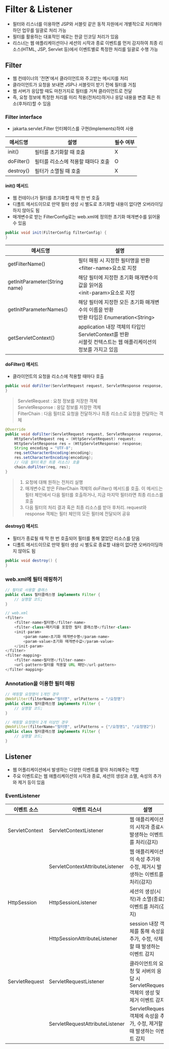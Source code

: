 # Filter & Listener
* 필터와 리스너를 이용하면 JSP와 서블릿 같은 동적 자원에서 개별적으로 처리해야 하던 업무를 일괄로 처리 가능
* 필터를 활용하는 대표적인 예로는 한글 인코딩 처리가 있음
* 리스너는 웹 애플리케이션이나 세션의 시작과 종료 이벤트를 먼저 감지하여 최종 리소스(HTML, JSP, Servlet 등)에서 이벤트별로 특정한 처리를 일괄로 수행 가능

## Filter
* 웹 컨테이너의 '전면'에서 클라이언트와 주고받는 메시지를 처리
* 클라이언트가 요청을 보내면 JSP나 서블릿이 받기 전에 필터를 거침
* 웹 서버가 응답할 때도 마찬가지로 필터를 거쳐 클라이언트로 전달
* 즉, 요청 정보에 특정한 처리를 미리 적용(전처리)하거나 응답 내용을 변경 혹은 취소(후처리)할 수 있음

### Filter interface
* jakarta.servlet.Filter 인터페이스를 구현(Implements)하여 사용

| 메서드명       | 설명                  | 필수 여부 |
|------------|---------------------|-------|
| init()     | 필터를 초기화할 때 호출       | X     |
| doFilter() | 필터를 리소스에 적용할 때마다 호출 | O     |
| destroy()  | 필터가 소멸될 때 호출        | X     |

#### init() 메서드
* 웹 컨테이너가 필터를 초기화할 때 딱 한 번 호출
* 디폴트 메서드이므로 만약 필터 생성 시 별도로 초기화할 내용이 없다면 오버라이딩하지 않아도 됨
* 매개변수로 받는 FilterConfig로는 web.xml에 정의한 초기화 매개변수를 읽어올 수 있음

```Java
public void init(FilterConfig filterConfig) {
}
```

|메서드명| 설명                                                                          |
|-|-----------------------------------------------------------------------------|
|getFilterName()| 필터 매핑 시 지정한 필터명을 반환<br>\<filter-name>요소로 지정                                 |
|getInitParameter(String name)| 해당 필터에 지정한 초기화 매개변수의 값을 읽어옴<br>\<init-param>요소로 지정                          |
|getInitParameterNames()| 해당 필터에 지정한 모든 초기화 매개변수의 이름을 반환<br>반환 타입은 Enumeration\<String>               |
|getServletContext()| application 내장 객체의 타입인 ServletContext를 반환<br>서블릿 컨텍스트는 웹 애플리케이션의 정보를 가지고 있음 |

#### doFilter() 메서드
* 클라이언트의 요청을 리소스에 적용할 때마다 호출

```Java
public void doFilter(ServletRequest request, ServletResponse response, FilterChain chain) {
}
```
> ServletRequest : 요청 정보를 저장한 객체  
> ServletResponse : 응답 정보를 저장한 객체  
> FilterChain : 다음 필터로 요청을 전달하거나 최종 리소스로 요청을 전달하는 객체

```Java
@Override
public void doFilter(ServletRequest request, ServletResponse response, FilterChain chain) throws IOException, ServletException {
    HttpServletRequest req = (HttpServletRequest) request;
    HttpServletResponse res = (HttpServletResponse) response;
    String encoding = "UTF-8";
    req.setCharacterEncoding(encoding);
    res.setCharacterEncoding(encoding);
    // 다음 필터(혹은 최종 리소스) 호출
    chain.doFilter(req, res);
}
```
> 1. 요청에 대해 원하는 전처리 실행  
> 2. 매개변수로 받은 FilterChain 객체의 doFilter() 메서드를 호출. 이 메서드는 필터 체인에서 다음 필터를 호출하거나, 지금 마지막 필터라면 최종 리소스를 호출
> 3. 다음 필터의 처리 결과 혹은 최종 리소스를 받아 후처리. request와 response 객체는 필터 체인의 모든 필터에 전달되어 공유

#### destroy() 메서드
* 필터가 종료될 때 딱 한 번 호출되어 필터를 통해 열었던 리소스를 닫음
* 디폴트 메서드이므로 만약 필터 생성 시 별도로 종료할 내용이 없다면 오버라이딩하지 않아도 됨

```Java
public void destroy() {
}
```

### web.xml에 필터 매핑하기
```Java
// 필터로 사용할 클래스
public class 필터클래스명 implements Filter {
    // 실행할 코드;
}

// web.xml
<filter>
    <filter-name>필터명</filter-name>
    <filter-class>패키지를 포함한 필터 클래스명</filter-class>
    <init-param>
        <param-name>초기화 매개변수명</param-name>
        <param-value>초기화 매개변수값</param-value>
    </init-param>
</filter>
<filter-mapping>
    <filter-name>필터명</filter-name>
    <url-pattern>필터를 적용할 URL 패턴</url-pattern>
</filter-mapping>
```

### Annotation을 이용한 필터 매핑
```Java
// 매핑할 요청명이 1개인 경우
@WebFilter(filterName="필터명", urlPatterns = "/요청명")
public class 필터클래스명 implements Filter {
    // 실행할 코드;
}

// 매핑할 요청명이 2개 이상인 경우
@WebFilter(filterName="필터명", urlPatterns = {"/요청명1", "/요청명2"})
public class 필터클래스명 implements Filter {
    // 실행할 코드;
}
```

## Listener
* 웹 어플리케이션에서 발생하는 다양한 이벤트를 맡아 처리해주는 역할
* 주요 이벤트로는 웹 애플리케이션의 시작과 종료, 세션의 생성과 소멸, 속성의 추가와 제거 등이 있음

### EventListener
| 이벤트 소스         | 이벤트 리스너                | 설명                                                     |
|----------------|------------------------|--------------------------------------------------------|
| ServletContext | ServletContextListener | 웹 애플리케이션의 시작과 종료시 발생하는 이벤트를 처리(감지)                     |
|                | ServletContextAttributeListener | 웹 애플리케이션의 속성 추가와 수정, 제거시 발생하는 이벤트를 처리(감지)              |
| HttpSession    | HttpSessionListener | 세션의 생성(시작)과 소멸(종료) 이벤트를 처리(감지)                         |
|                | HttpSessionAttributeListener | session 내장 객체를 통해 속성을 추가, 수정, 삭제할 때 발생하는 이벤트 감지        |
|ServletRequest|ServletRequestListener| 클라이언트의 요청 및 서버의 응답 시 ServletRequest 객체의 생성 및 제거 이벤트 감지 |
||ServletRequestAttributeListener| ServletRequest 객체에 속성을 추가, 수정, 제거할 때 발생하는 이벤트 감지       |
